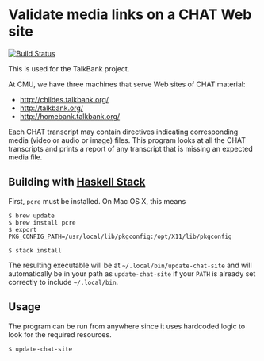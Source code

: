 # Validate media links on a CHAT Web site

[![Build Status](https://travis-ci.org/TalkBank/update-chat-site.png)](https://travis-ci.org/TalkBank/update-chat-site)

This is used for the TalkBank project.

At CMU, we have three machines that serve Web sites of CHAT material:

- http://childes.talkbank.org/
- http://talkbank.org/
- http://homebank.talkbank.org/

Each CHAT transcript may contain directives indicating corresponding
media (video or audio or image) files. This program looks at all the
CHAT transcripts and prints a report of any transcript that is missing
an expected media file.

## Building with [Haskell Stack](https://github.com/commercialhaskell/stack)

First, `pcre` must be installed. On Mac OS X, this means

```console
$ brew update
$ brew install pcre
$ export PKG_CONFIG_PATH=/usr/local/lib/pkgconfig:/opt/X11/lib/pkgconfig
```

```console
$ stack install
```

The resulting executable will be at
`~/.local/bin/update-chat-site` and will automatically be in
your path as `update-chat-site` if your `PATH` is already set
correctly to include `~/.local/bin`.

## Usage

The program can be run from anywhere since it uses hardcoded logic to
look for the required resources.

```console
$ update-chat-site
```

